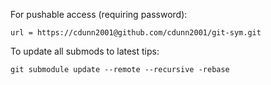 For pushable access (requiring password):

    url = https://cdunn2001@github.com/cdunn2001/git-sym.git

To update all submods to latest tips:

    git submodule update --remote --recursive -rebase
